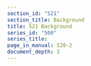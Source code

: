 ```yaml
---
section_id: "521"
section_title: Background
title: 521 Background
series_id: "500"
series_title: 
page_in_manual: 520-2
document_depth: 3
---
```

